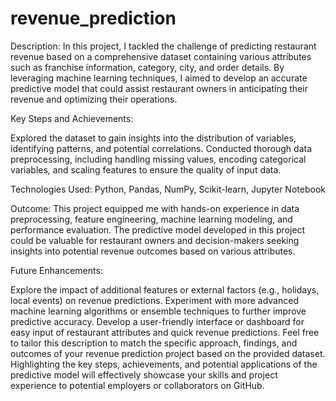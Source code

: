 # revenue_prediction

Description:
In this project, I tackled the challenge of predicting restaurant revenue based on a comprehensive dataset containing various attributes such as franchise information, category, city, and order details. By leveraging machine learning techniques, I aimed to develop an accurate predictive model that could assist restaurant owners in anticipating their revenue and optimizing their operations.

Key Steps and Achievements:

Explored the dataset to gain insights into the distribution of variables, identifying patterns, and potential correlations.
Conducted thorough data preprocessing, including handling missing values, encoding categorical variables, and scaling features to ensure the quality of input data.

Technologies Used:
Python, Pandas, NumPy, Scikit-learn, Jupyter Notebook

Outcome:
This project equipped me with hands-on experience in data preprocessing, feature engineering, machine learning modeling, and performance evaluation. The predictive model developed in this project could be valuable for restaurant owners and decision-makers seeking insights into potential revenue outcomes based on various attributes.

Future Enhancements:

Explore the impact of additional features or external factors (e.g., holidays, local events) on revenue predictions.
Experiment with more advanced machine learning algorithms or ensemble techniques to further improve predictive accuracy.
Develop a user-friendly interface or dashboard for easy input of restaurant attributes and quick revenue predictions.
Feel free to tailor this description to match the specific approach, findings, and outcomes of your revenue prediction project based on the provided dataset. Highlighting the key steps, achievements, and potential applications of the predictive model will effectively showcase your skills and project experience to potential employers or collaborators on GitHub.





